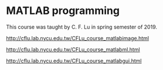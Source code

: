 # MATLAB programming
This course was taught by C. F. Lu in spring semester of 2019. 

http://cflu.lab.nycu.edu.tw/CFLu_course_matlabimage.html

http://cflu.lab.nycu.edu.tw/CFLu_course_matlabml.html

http://cflu.lab.nycu.edu.tw/CFLu_course_matlabgui.html
